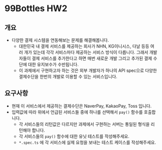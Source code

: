 # 99Bottles HW2

## 개요
- 다양한 결제 시스템을 연동해보는 문제를 해결해봅니다.
  - 대한민국 내 결제 서비스를 제공하는 회사가 NHN, KG이니시스, 다날 등등 여러 개가 있는데 각각 서비스마다 제공하는 서비스 방식이 다릅니다. 그래서 개발자들이 결제 서비스를 추가한다고 하면 매번 새로운 개발 그리고 추가된 결제 수단에 대한 유지보수가 수반됩니다.
  - 이 과제에서 구현하고자 하는 것은 외부 개발자가 하나의 API spec으로 다양한 결제수단을 한번의 개발로 이용할 수 있는 서비스입니다.

## 요구사항
- 현재 이 서비스에서 제공하는 결제수단은 NaverPay, KakaoPay, Toss 입니다.
- 입력값에 따라 위에서 언급된 서비스들 중에 하나를 선택해서 `pay()` 함수를 호출합니다.
  - 각 서비스들의 리턴값은 다르지만 과제에서 구현하는 서버는 통일된 형식을 리턴해야 합니다.
  - 각 서비스들의 `pay()` 함수에 대한 유닛 테스트를 작성해주세요.
  - `*.spec.ts` 에 각 서비스에 실제 요청을 보내는 테스트 케이스를 작성해주세요.